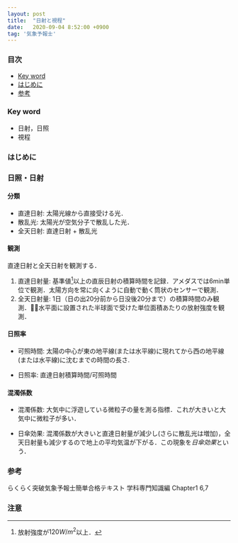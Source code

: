 ```yaml
---
layout: post
title:  "日射と視程"
date:   2020-09-04 8:52:00 +0900
tag: '気象予報士'
---
```


### 目次
- [Key word](#key-word)
- [はじめに](#はじめに)
- [参考](#参考)

### Key word
- 日射，日照
- 視程

### はじめに

### 日照・日射
#### 分類
- 直達日射: 太陽光線から直接受ける光．
- 散乱光: 太陽光が空気分子で散乱した光．
- 全天日射: 直達日射 + 散乱光

#### 観測
直達日射と全天日射を観測する．
1. 直達日射量: 基準値[^threshold]以上の直辰日射の積算時間を記録．アメダスでは6min単位で観測．太陽方向を常に向くように自動で動く筒状のセンサーで観測．
2. 全天日射量: 1日（日の出20分前から日没後20分まで）の積算時間のみ観測．水平面に設置された半球面で受けた単位面積あたりの放射強度を観測．

#### 日照率

- 可照時間: 太陽の中心が東の地平線(または水平線)に現れてから西の地平線(または水平線)に沈むまでの時間の長さ.

- 日照率: 直達日射積算時間/可照時間


#### 混濁係数
- 混濁係数: 大気中に浮遊している微粒子の量を測る指標．これが大きいと大気中に微粒子が多い．

- 日傘効果: 混濁係数が大きいと直達日射量が減少し(さらに散乱光は増加)，全天日射量も減少するので地上の平均気温が下がる．この現象を*日傘効果*という．

### 参考
らくらく突破気象予報士簡単合格テキスト 学科専門知識編 Chapter1 6,7


### 注意
[^threshold]: 放射強度が$120W/m^2$以上．